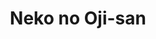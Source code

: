 --- 
title: "Neko no Oji-san"
publishdate: "2019-7-9T16:48:46+02:00"
src: "https://365manga.net/manga/neko-no-oji-san"
image: "https://data.365manga.net/images/thumbnails/15778-neko-no-oji-san.jpg"
description: "Kazuki's sister brings home a stray cat, who is actually a middle aged man in disguise."
---